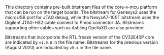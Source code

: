 This directory contains pre-built bitstream files of the core-v-mcu platform that can be run on the target boards.
The bitstream for Genesys2 uses the microUSB port for JTAG debug, while the NexysA7-100T bitstream uses the Digilent
JTAG-HS2 cable connect to Pmod connector JA. Bitstreams supporting other cables such as Ashling OpellaXD are also provided.

Bitstreams that incorporate the RTL freeze version of the CV32E40P core are indicated by `v1.0.0` in the file name. Bitstreams for the previous version (August 2020) are indicated by `v0.x` in the file name.
